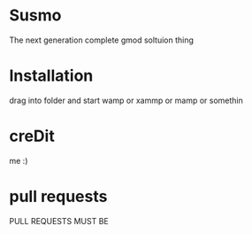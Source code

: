 # Susmo

The next generation complete gmod soltuion thing

# Installation

drag into folder and start wamp or xammp or mamp or somethin


# creDit
me :)

# pull requests

PULL REQUESTS MUST BE
